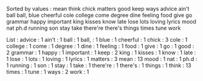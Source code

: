 Sorted by values :
mean think chick matters good keep ways advice ain't ball ball, blue cheerful cole college come degree dine feeling food give go grammar happy important king kisses know late lose lots loving lyrics mood nat ph.d running son stay take there're there's things times tune work 

List :
advice : 1
ain't : 1
ball : 1
ball, : 1
blue : 1
cheerful : 1
chick : 3
cole : 1
college : 1
come : 1
degree : 1
dine : 1
feeling : 1
food : 1
give : 1
go : 1
good : 2
grammar : 1
happy : 1
important : 1
keep : 2
king : 1
kisses : 1
know : 1
late : 1
lose : 1
lots : 1
loving : 1
lyrics : 1
matters : 3
mean : 13
mood : 1
nat : 1
ph.d : 1
running : 1
son : 1
stay : 1
take : 1
there're : 1
there's : 1
things : 1
think : 13
times : 1
tune : 1
ways : 2
work : 1
